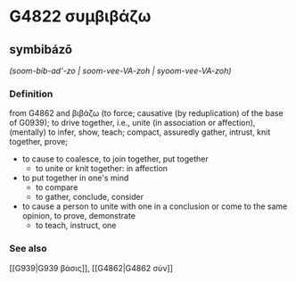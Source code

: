 # G4822 συμβιβάζω

## symbibázō

_(soom-bib-ad'-zo | soom-vee-VA-zoh | syoom-vee-VA-zoh)_

### Definition

from G4862 and βιβάζω (to force; causative (by reduplication) of the base of G0939); to drive together, i.e., unite (in association or affection), (mentally) to infer, show, teach; compact, assuredly gather, intrust, knit together, prove; 

- to cause to coalesce, to join together, put together
  - to unite or knit together: in affection
- to put together in one's mind
  - to compare
  - to gather, conclude, consider
- to cause a person to unite with one in a conclusion or come to the same opinion, to prove, demonstrate
  - to teach, instruct, one

### See also

[[G939|G939 βάσις]], [[G4862|G4862 σύν]]

